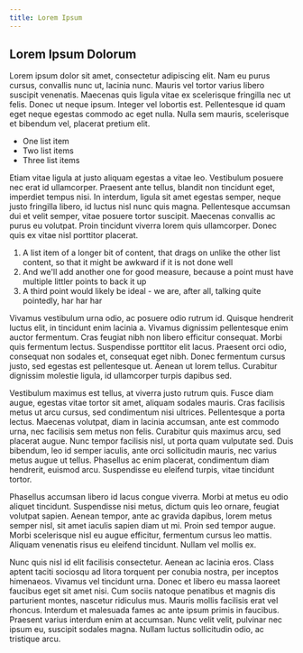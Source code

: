 ```yaml
---
title: Lorem Ipsum
---
```


## Lorem Ipsum Dolorum

Lorem ipsum dolor sit amet, consectetur adipiscing elit. Nam eu purus cursus,
convallis nunc ut, lacinia nunc. Mauris vel tortor varius libero suscipit
venenatis. Maecenas quis ligula vitae ex scelerisque fringilla nec ut felis.
Donec ut neque ipsum. Integer vel lobortis est. Pellentesque id quam eget neque
egestas commodo ac eget nulla. Nulla sem mauris, scelerisque et bibendum vel,
placerat pretium elit.

+ One list item
+ Two list items
+ Three list items

Etiam vitae ligula at justo aliquam egestas a vitae leo.
Vestibulum posuere nec erat id ullamcorper. Praesent ante tellus, blandit non
tincidunt eget, imperdiet tempus nisi. In interdum, ligula sit amet egestas
semper, neque justo fringilla libero, id luctus nisl nunc quis magna.
Pellentesque accumsan dui et velit semper, vitae posuere tortor suscipit.
Maecenas convallis ac purus eu volutpat. Proin tincidunt viverra lorem quis
ullamcorper. Donec quis ex vitae nisl porttitor placerat.

1. A list item of a longer bit of content, that drags on unlike the other list
    content, so that it might be awkward if it is not done well
2. And we'll add another one for good measure, because a point must have multiple
    littler points to back it up
3. A third point would likely be ideal - we are, after all, talking quite
    pointedly, har har har

Vivamus vestibulum urna odio, ac posuere odio rutrum id. Quisque hendrerit
luctus elit, in tincidunt enim lacinia a. Vivamus dignissim pellentesque enim
auctor fermentum. Cras feugiat nibh non libero efficitur consequat. Morbi quis
fermentum lectus. Suspendisse porttitor elit lacus. Praesent orci odio,
consequat non sodales et, consequat eget nibh. Donec fermentum cursus justo, sed
egestas est pellentesque ut. Aenean ut lorem tellus. Curabitur dignissim
molestie ligula, id ullamcorper turpis dapibus sed.

Vestibulum maximus est tellus, at viverra justo rutrum quis. Fusce diam augue,
egestas vitae tortor sit amet, aliquam sodales mauris. Cras facilisis metus ut
arcu cursus, sed condimentum nisi ultrices. Pellentesque a porta lectus.
Maecenas volutpat, diam in lacinia accumsan, ante est commodo urna, nec
facilisis sem metus non felis. Curabitur quis maximus arcu, sed placerat augue.
Nunc tempor facilisis nisl, ut porta quam vulputate sed. Duis bibendum, leo id
semper iaculis, ante orci sollicitudin mauris, nec varius metus augue ut tellus.
Phasellus ac enim placerat, condimentum diam hendrerit, euismod arcu.
Suspendisse eu eleifend turpis, vitae tincidunt tortor.

Phasellus accumsan libero id lacus congue viverra. Morbi at metus eu odio
aliquet tincidunt. Suspendisse nisi metus, dictum quis leo ornare, feugiat
volutpat sapien. Aenean tempor, ante ac gravida dapibus, lorem metus semper
nisl, sit amet iaculis sapien diam ut mi. Proin sed tempor augue. Morbi
scelerisque nisl eu augue efficitur, fermentum cursus leo mattis. Aliquam
venenatis risus eu eleifend tincidunt. Nullam vel mollis ex.

Nunc quis nisl id elit facilisis consectetur. Aenean ac lacinia eros. Class
aptent taciti sociosqu ad litora torquent per conubia nostra, per inceptos
himenaeos. Vivamus vel tincidunt urna. Donec et libero eu massa laoreet faucibus
eget sit amet nisi. Cum sociis natoque penatibus et magnis dis parturient
montes, nascetur ridiculus mus. Mauris mollis facilisis erat vel rhoncus.
Interdum et malesuada fames ac ante ipsum primis in faucibus. Praesent varius
interdum enim at accumsan. Nunc velit velit, pulvinar nec ipsum eu, suscipit
sodales magna. Nullam luctus sollicitudin odio, ac tristique arcu.
